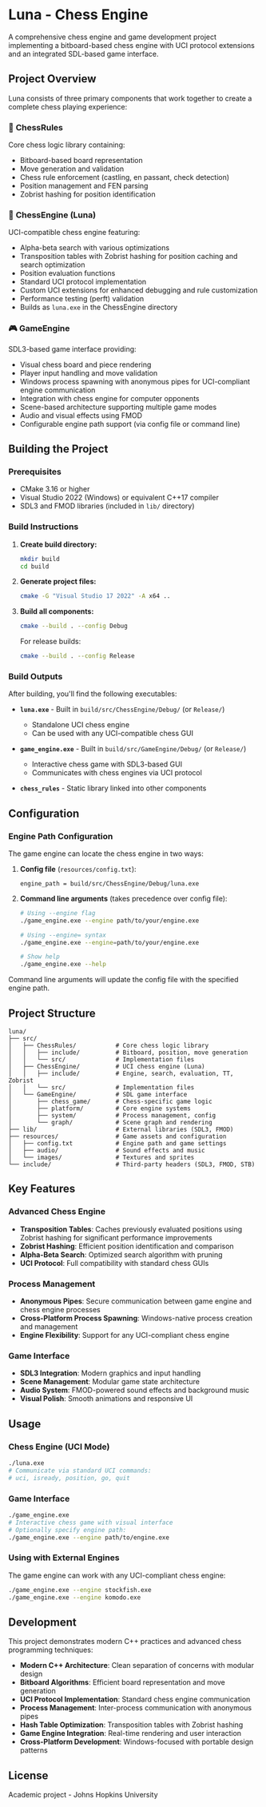 # Luna - Chess Engine

A comprehensive chess engine and game development project implementing a bitboard-based chess engine with UCI protocol extensions and an integrated SDL-based game interface.

## Project Overview

Luna consists of three primary components that work together to create a complete chess playing experience:

### 🎯 **ChessRules** 
Core chess logic library containing:
- Bitboard-based board representation
- Move generation and validation
- Chess rule enforcement (castling, en passant, check detection)
- Position management and FEN parsing
- Zobrist hashing for position identification

### 🧠 **ChessEngine (Luna)**
UCI-compatible chess engine featuring:
- Alpha-beta search with various optimizations
- Transposition tables with Zobrist hashing for position caching and search optimization
- Position evaluation functions
- Standard UCI protocol implementation
- Custom UCI extensions for enhanced debugging and rule customization
- Performance testing (perft) validation
- Builds as `luna.exe` in the ChessEngine directory

### 🎮 **GameEngine**
SDL3-based game interface providing:
- Visual chess board and piece rendering
- Player input handling and move validation
- Windows process spawning with anonymous pipes for UCI-compliant engine communication
- Integration with chess engine for computer opponents
- Scene-based architecture supporting multiple game modes
- Audio and visual effects using FMOD
- Configurable engine path support (via config file or command line)

## Building the Project

### Prerequisites
- CMake 3.16 or higher
- Visual Studio 2022 (Windows) or equivalent C++17 compiler
- SDL3 and FMOD libraries (included in `lib/` directory)

### Build Instructions

1. **Create build directory:**
   ```bash
   mkdir build
   cd build
   ```

2. **Generate project files:**
   ```bash
   cmake -G "Visual Studio 17 2022" -A x64 ..
   ```

3. **Build all components:**
   ```bash
   cmake --build . --config Debug
   ```

   For release builds:
   ```bash
   cmake --build . --config Release
   ```

### Build Outputs

After building, you'll find the following executables:

- **`luna.exe`** - Built in `build/src/ChessEngine/Debug/` (or `Release/`)
  - Standalone UCI chess engine
  - Can be used with any UCI-compatible chess GUI
  
- **`game_engine.exe`** - Built in `build/src/GameEngine/Debug/` (or `Release/`)
  - Interactive chess game with SDL3-based GUI
  - Communicates with chess engines via UCI protocol
  
- **`chess_rules`** - Static library linked into other components

## Configuration

### Engine Path Configuration

The game engine can locate the chess engine in two ways:

1. **Config file** (`resources/config.txt`):
   ```
   engine_path = build/src/ChessEngine/Debug/luna.exe
   ```

2. **Command line arguments** (takes precedence over config file):
   ```bash
   # Using --engine flag
   ./game_engine.exe --engine path/to/your/engine.exe
   
   # Using --engine= syntax
   ./game_engine.exe --engine=path/to/your/engine.exe
   
   # Show help
   ./game_engine.exe --help
   ```

Command line arguments will update the config file with the specified engine path.

## Project Structure

```
luna/
├── src/
│   ├── ChessRules/           # Core chess logic library
│   │   ├── include/          # Bitboard, position, move generation
│   │   └── src/              # Implementation files
│   ├── ChessEngine/          # UCI chess engine (Luna)
│   │   ├── include/          # Engine, search, evaluation, TT, Zobrist
│   │   └── src/              # Implementation files
│   └── GameEngine/           # SDL game interface
│       ├── chess_game/       # Chess-specific game logic
│       ├── platform/         # Core engine systems
│       ├── system/           # Process management, config
│       └── graph/            # Scene graph and rendering
├── lib/                      # External libraries (SDL3, FMOD)
├── resources/                # Game assets and configuration
│   ├── config.txt            # Engine path and game settings
│   ├── audio/                # Sound effects and music
│   └── images/               # Textures and sprites
└── include/                  # Third-party headers (SDL3, FMOD, STB)
```

## Key Features

### Advanced Chess Engine
- **Transposition Tables**: Caches previously evaluated positions using Zobrist hashing for significant performance improvements
- **Zobrist Hashing**: Efficient position identification and comparison
- **Alpha-Beta Search**: Optimized search algorithm with pruning
- **UCI Protocol**: Full compatibility with standard chess GUIs

### Process Management
- **Anonymous Pipes**: Secure communication between game engine and chess engine processes
- **Cross-Platform Process Spawning**: Windows-native process creation and management
- **Engine Flexibility**: Support for any UCI-compliant chess engine

### Game Interface
- **SDL3 Integration**: Modern graphics and input handling
- **Scene Management**: Modular game state architecture
- **Audio System**: FMOD-powered sound effects and background music
- **Visual Polish**: Smooth animations and responsive UI

## Usage

### Chess Engine (UCI Mode)
```bash
./luna.exe
# Communicate via standard UCI commands:
# uci, isready, position, go, quit
```

### Game Interface
```bash
./game_engine.exe
# Interactive chess game with visual interface
# Optionally specify engine path:
./game_engine.exe --engine path/to/engine.exe
```

### Using with External Engines
The game engine can work with any UCI-compliant chess engine:
```bash
./game_engine.exe --engine stockfish.exe
./game_engine.exe --engine komodo.exe
```

## Development

This project demonstrates modern C++ practices and advanced chess programming techniques:

- **Modern C++ Architecture**: Clean separation of concerns with modular design
- **Bitboard Algorithms**: Efficient board representation and move generation
- **UCI Protocol Implementation**: Standard chess engine communication
- **Process Management**: Inter-process communication with anonymous pipes
- **Hash Table Optimization**: Transposition tables with Zobrist hashing
- **Game Engine Integration**: Real-time rendering and user interaction
- **Cross-Platform Development**: Windows-focused with portable design patterns

## License

Academic project - Johns Hopkins University
